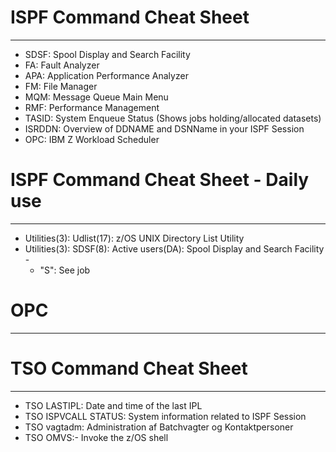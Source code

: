 # ISPF Command Cheat Sheet
---------------------------------------------------------
- SDSF: Spool Display and Search Facility
- FA: Fault Analyzer
- APA: Application Performance Analyzer
- FM: File Manager
- MQM: Message Queue Main Menu
- RMF: Performance Management
- TASID: System Enqueue Status (Shows jobs holding/allocated datasets)
- ISRDDN: Overview of DDNAME and DSNName in your ISPF Session
- OPC: IBM Z Workload Scheduler 

# ISPF Command Cheat Sheet - Daily use
---------------------------------------------------------
- Utilities(3): Udlist(17): z/OS UNIX Directory List Utility
- Utilities(3): SDSF(8): Active users(DA): Spool Display and Search Facility -
  - "S": See job

# OPC
----------------------------------------------------------

# TSO Command Cheat Sheet
----------------------------------------------------------
- TSO LASTIPL: Date and time of the last IPL
- TSO ISPVCALL STATUS: System information related to ISPF Session
- TSO vagtadm: Administration af Batchvagter og Kontaktpersoner
- TSO OMVS:- Invoke the z/OS shell
